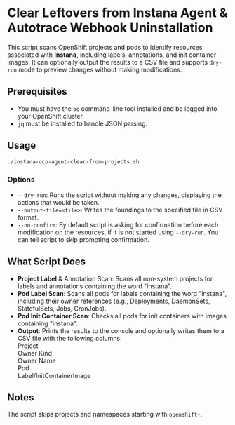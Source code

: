 # Clear Leftovers from Instana Agent & Autotrace Webhook Uninstallation
This script scans OpenShift projects and pods to identify resources associated with **Instana**, including labels, annotations, and init container images. It can optionally output the results to a CSV file and supports `dry-run` mode to preview changes without making modifications.

## Prerequisites
* You must have the `oc` command-line tool installed and be logged into your OpenShift cluster.
* `jq` must be installed to handle JSON parsing.

## Usage
```bash
./instana-ocp-agent-clear-from-projects.sh
```

### Options
* `--dry-run`: Runs the script without making any changes, displaying the actions that would be taken.
* `--output-file=<file>`: Writes the foundings to the specified file in CSV format.
* `--no-confirm`: By default script is asking for confirmation before each modification on the resources, if it is not started using `--dry-run`. You can tell script to skip prompting confirmation.

## What Script Does
* **Project Label** & Annotation Scan: Scans all non-system projects for labels and annotations containing the word "instana".
* **Pod Label Scan**: Scans all pods for labels containing the word "instana", including their owner references (e.g., Deployments, DaemonSets, StatefulSets, Jobs, CronJobs).
* **Pod Init Container Scan**: Checks all pods for init containers with images containing "instana".
* **Output**: Prints the results to the console and optionally writes them to a CSV file with the following columns:  
  Project  
  Owner Kind  
  Owner Name  
  Pod  
  Label/InitContainerImage  

## Notes
The script skips projects and namespaces starting with `openshift-`.
